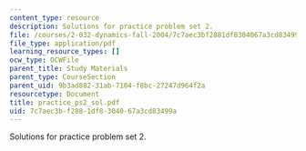 ```yaml
---
content_type: resource
description: Solutions for practice problem set 2.
file: /courses/2-032-dynamics-fall-2004/7c7aec3bf2881df8304067a3cd83499a_practice_ps2_sol.pdf
file_type: application/pdf
learning_resource_types: []
ocw_type: OCWFile
parent_title: Study Materials
parent_type: CourseSection
parent_uid: 9b3ad882-31ab-7104-f8bc-27247d964f2a
resourcetype: Document
title: practice_ps2_sol.pdf
uid: 7c7aec3b-f288-1df8-3040-67a3cd83499a
---
```

Solutions for practice problem set 2.

